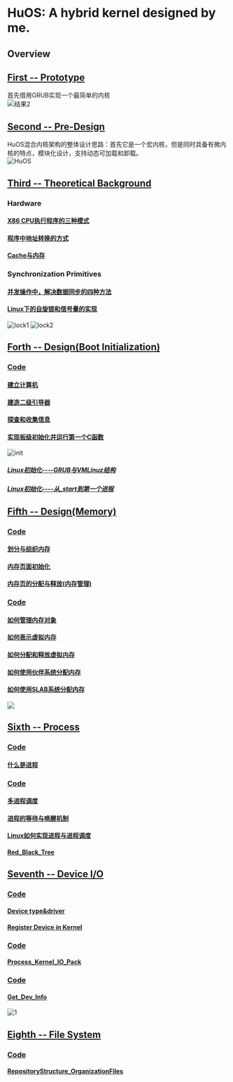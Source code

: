 # HuOS: A hybrid kernel designed by me.
## Overview
## [First -- Prototype](./week1/README.md)  
首先借用GRUB实现一个最简单的内核  
![结果2](./week1/images/res2.png)

## [Second -- Pre-Design](./week2/README.md)
HuOS混合内核架构的整体设计思路：首先它是一个宏内核，但是同时具备有微内核的特点，模块化设计，支持动态可加载和卸载。    
![HuOS](./images/HuOS.png)  

## [Third -- Theoretical Background](./week3/README.md)
### Hardware  
#### [X86 CPU执行程序的三种模式](./week3/x86_mode/README.md)  
#### [程序中地址转换的方式](./week3/address_transfer/README.md)  
#### [Cache与内存](./week3/cache%26mem/README.md)
### Synchronization Primitives
#### [并发操作中，解决数据同步的四种方法](./week3/Data_Synchronization/README.md)
#### [Linux下的自旋锁和信号量的实现](./week3/Data_Synchronization/README.md)
![lock1](./images/lock1.png)
![lock2](./images/lock2.png)

## [Forth -- Design(Boot Initialization)](./week4/README.md)
### [Code](./week4/HuOS3.0/)
#### [建立计算机](./week4/Build_Com/README.md)
#### [建造二级引导器](./week4/Build_sec_bootstrap/README.md)
#### [探查和收集信息](./week4/Get_Info/README.md)
#### [实现板级初始化并运行第一个C函数](./week4/init_run_c_code/README.md)
![init](./week4/images/res3.jpg)
##### [Linux初始化----GRUB与VMLinuz结构](./week4/linux_init1/GRUB_VMLinuz.md)
##### [Linux初始化----从_start到第一个进程](./week4/linux_init2/first_process.md)

## [Fifth -- Design(Memory)](./week5/README.md)
### [Code](./week5/HuOS4.0/)
#### [划分与组织内存](./week5/Divide_Organize_Memory1/README.md)
#### [内存页面初始化](./week5/Divide_Organize_Memory2/README.md)
#### [内存页的分配与释放(内存管理)](./week5/Divide_Organize_Memory3/README.md)
### [Code](./week5/HuOS5.0/)
#### [如何管理内存对象](./week5/Manage_Memory_Object/README.md)
#### [如何表示虚拟内存](./week5/virtual_memory/README.md)
#### [如何分配和释放虚拟内存](./week5/operate_virtual_memory/README.md)
#### [如何使用伙伴系统分配内存](./week5/buddy_system/README.md)
#### [如何使用SLAB系统分配内存](./week5/slab_system/README.md)
![](./week4/images/res3.jpg)

## [Sixth -- Process](./week6/README.md)
### [Code](./week6/HuOS6.0/)
#### [什么是进程](./week6/What_is_Process/README.md)
### [Code](./week6/HuOS7.0/)
#### [多进程调度](./week6/Manage_Process/README.md)
#### [进程的等待与唤醒机制](./week6/Process_weak_wait/README.md)
#### [Linux如何实现进程与进程调度](./week6/Linux_Process/README.md)
#### [Red_Black_Tree](./week6/red_black_tree/README.md)

## [Seventh -- Device I/O](./week7/README.md)
### [Code](./week7/HuOS8.0/)
#### [Device type&driver](./week7//Device_type_driver/README.md)
#### [Register Device in Kernel](./week7/Reg_Dev_in_Kernel/README.md)
### [Code](./week7/HuOS9.0/)
#### [Process_Kernel_IO_Pack](./week7/Process_Kernel_IO_Pack/README.md)
### [Code](./week7/HuOS10.0/)
#### [Get_Dev_Info](./week7/Get_Dev_Info/README.md)
![1](./week7/Get_Dev_Info/images/4.png)
## [Eighth -- File System](./week8/README.md)
### [Code](./week8/HuOS11.0/)
#### [RepositoryStructure_OrganizationFiles](./week8/RepositoryStructure_OrganizationFiles/README.md)
